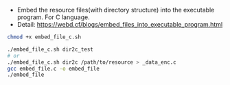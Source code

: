 - Embed the resource files(with directory structure) into the executable program. For C language.
- Detail: https://webd.cf/blogs/embed_files_into_executable_program.html

```bash
chmod +x embed_file_c.sh

./embed_file_c.sh dir2c_test
# or
./embed_file_c.sh dir2c /path/to/resource > _data_enc.c
gcc embed_file.c -o embed_file
./embed_file
```

